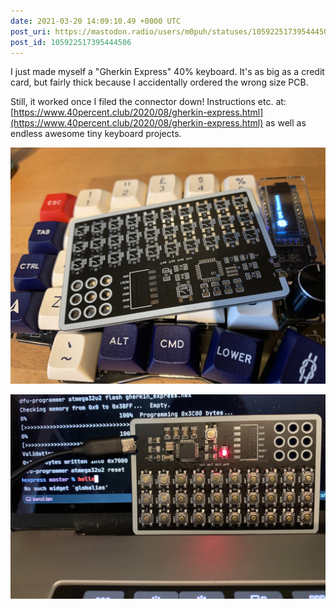 ```yaml
---
date: 2021-03-20 14:09:10.49 +0000 UTC
post_uri: https://mastodon.radio/users/m0puh/statuses/105922517395444506
post_id: 105922517395444506
---
```

I just made myself a "Gherkin Express" 40% keyboard. It's as big as a credit card, but fairly thick because I accidentally ordered the wrong size PCB.

Still, it worked once I filed the connector down! Instructions etc. at: [https://www.40percent.club/2020/08/gherkin-express.html](https://www.40percent.club/2020/08/gherkin-express.html) as well as endless awesome tiny keyboard projects.


![A credit card sized unpopulated PCB sitting on top of the left half of a split ergonoic keyboard.](105922507118054080.jpeg)

![A PCB the size of a credit card with small pushbutton switches and a USB cable on the top left. ](105922507339119001.jpeg)

